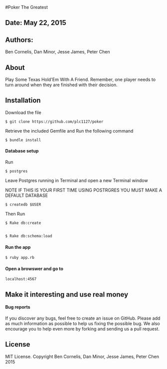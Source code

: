 #Poker The Greatest

## Date: May 22, 2015


## Authors:

Ben Cornelis, Dan Minor, Jesse James, Peter Chen

## About

Play Some Texas Hold'Em With A Friend. Remember, one player needs to turn around when they are finished with their decision.


## Installation

Download the file

    $ git clone https://github.com/plc1127/poker


Retrieve the included Gemfile and Run the following command


    $ bundle install


#### Database setup

Run


    $ postgres

Leave Postgres running in Terminal and open a new Terminal window

NOTE IF THIS IS YOUR FIRST TIME USING POSTRGRES YOU MUST MAKE A DEFAULT DATABASE


    $ createdb $USER

Then Run


    $ Rake db:create


    $ Rake db:schema:load


#### Run the app


    $ ruby app.rb


#### Open a browswer and go to


    localhost:4567


## Make it interesting and use real money




#### Bug reports

If you discover any bugs, feel free to create an issue on GitHub. Please add as much information as
possible to help us fixing the possible bug. We also encourage you to help even more by forking and
sending us a pull request.


## License

MIT License. Copyright Ben Cornelis, Dan Minor, Jesse James, Peter Chen 2015

